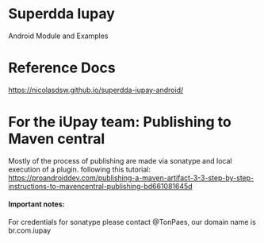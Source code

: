 # Superdda Iupay
Android Module and Examples

# Reference Docs
https://nicolasdsw.github.io/superdda-iupay-android/

# For the iUpay team: Publishing to Maven central
Mostly of the process of publishing are made via sonatype and local execution of a plugin.
following this tutorial:
https://proandroiddev.com/publishing-a-maven-artifact-3-3-step-by-step-instructions-to-mavencentral-publishing-bd661081645d

#### Important notes:
For credentials for sonatype please contact @TonPaes,
our domain name is br.com.iupay
